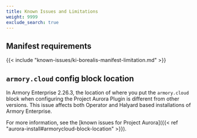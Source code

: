 ```yaml
---
title: Known Issues and Limitations
weight: 9999
exclude_search: true
---
```


## Manifest requirements

{{< include "known-issues/ki-borealis-manifest-limitation.md" >}}

## `armory.cloud` config block location

In Armory Enterprise 2.26.3, the location of where you put the `armory.cloud` block when configuring the Project Aurora Plugin is different from other versions. This issue affects both Operator and Halyard based installations of Armory Enterprise.

For more information, see the [known issues for Project Aurora]({{< ref "aurora-install#armorycloud-block-location" >}}).